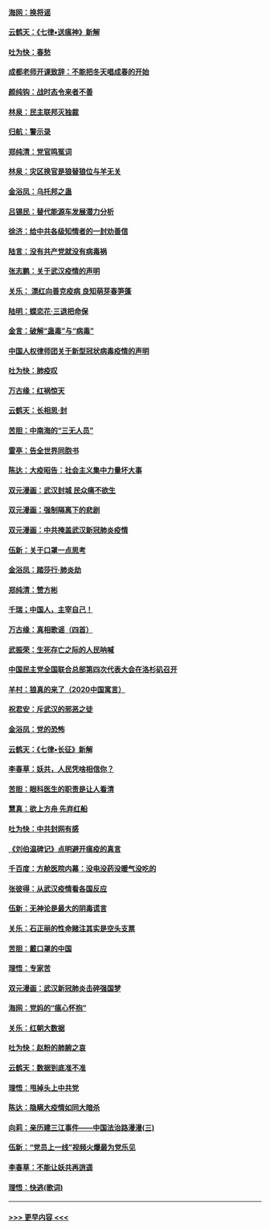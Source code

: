 #### [海网：换将谣](../pages/nsc993/n11873712.md?t=02171244) 
#### [云鹤天：《七律▪送瘟神》新解](../pages/nsc993/n11873598.md?t=02171244) 
#### [吐为快：春愁](../pages/nsc993/n11872801.md?t=02171244) 
#### [成都老师开课致辞：不能把冬天唱成春的开始](../pages/nsc993/n11872653.md?t=02171244) 
#### [颜纯钩：战时态令来者不善](../pages/nsc993/n11872011.md?t=02171244) 
#### [林泉：民主联邦灭独裁](../pages/nsc993/n11870998.md?t=02171244) 
#### [归航：警示录](../pages/nsc993/n11870963.md?t=02171244) 
#### [郑纯清：党官鸣冤词](../pages/nsc993/n11870938.md?t=02171244) 
#### [林泉：灾区换官是狼替狼位与羊无关](../pages/nsc993/n11870896.md?t=02171244) 
#### [金浴凤：乌托邦之蛊](../pages/nsc993/n11870879.md?t=02171244) 
#### [吕锡民：替代能源车发展潜力分析](../pages/nsc993/n11870656.md?t=02171244) 
#### [徐济：给中共各级知情者的一封劝善信](../pages/nsc993/n11868561.md?t=02171244) 
#### [陆言：没有共产党就没有病毒祸](../pages/nsc993/n11868232.md?t=02171244) 
#### [张志鹏：关于武汉疫情的声明](../pages/nsc993/n11867182.md?t=02171244) 
#### [关乐： 漂红向善克疫病 良知萌芽春笋蓬](../pages/nsc993/n11865710.md?t=02171244) 
#### [陆明：蝶恋花‧三退把命保](../pages/nsc993/n11865673.md?t=02171244) 
#### [金言：破解“蛊毒”与“病毒”](../pages/nsc993/n11864103.md?t=02171244) 
#### [中国人权律师团关于新型冠状病毒疫情的声明](../pages/nsc993/n11864249.md?t=02171244) 
#### [吐为快：肺疫叹](../pages/nsc993/n11864027.md?t=02171244) 
#### [万古缘：红祸惊天](../pages/nsc993/n11864079.md?t=02171244) 
#### [云鹤天：长相思‧封](../pages/nsc993/n11864006.md?t=02171244) 
#### [苦胆：中南海的“三无人员”](../pages/nsc993/n11862997.md?t=02171244) 
#### [雷亭：告全世界同胞书](../pages/nsc993/n11862572.md?t=02171244) 
#### [陈达：大疫昭告：社会主义集中力量坏大事](../pages/nsc993/n11859419.md?t=02171244) 
#### [双元漫画：武汉封城 民众痛不欲生](../pages/nsc993/n11859287.md?t=02171244) 
#### [双元漫画：强制隔离下的悲剧](../pages/nsc993/n11859244.md?t=02171244) 
#### [双元漫画：中共掩盖武汉新冠肺炎疫情](../pages/nsc993/n11858249.md?t=02171244) 
#### [伍新：关于口罩一点思考](../pages/nsc993/n11859195.md?t=02171244) 
#### [金浴凤：踏莎行‧肺炎劫](../pages/nsc993/n11858227.md?t=02171244) 
#### [郑纯清：赞方彬](../pages/nsc993/n11856803.md?t=02171244) 
#### [千瑞；中国人，主宰自己！](../pages/nsc993/n11856793.md?t=02171244) 
#### [万古缘：真相歌谣（四首）](../pages/nsc993/n11856263.md?t=02171244) 
#### [武振荣：生死存亡之际的人民呐喊](../pages/nsc993/n11856256.md?t=02171244) 
#### [中国民主党全国联合总部第四次代表大会在洛杉矶召开](../pages/nsc993/n11856344.md?t=02171244) 
#### [羊村：狼真的来了（2020中国寓言）](../pages/nsc993/n11856229.md?t=02171244) 
#### [祝君安：斥武汉的邪恶之徒](../pages/nsc993/n11855861.md?t=02171244) 
#### [金浴凤：党的恐怖](../pages/nsc993/n11855849.md?t=02171244) 
#### [云鹤天：《七律▪长征》新解](../pages/nsc993/n11855479.md?t=02171244) 
#### [李春草：妖共，人民凭啥相信你？](../pages/nsc993/n11855196.md?t=02171244) 
#### [苦胆：眼科医生的职责是让人看清](../pages/nsc993/n11853840.md?t=02171244) 
#### [慧真：欲上方舟 先弃红船](../pages/nsc993/n11853483.md?t=02171244) 
#### [吐为快：中共封网有感](../pages/nsc993/n11852575.md?t=02171244) 
#### [《刘伯温碑记》点明避开瘟疫的真言](../pages/nsc993/n11852128.md?t=02171244) 
#### [千百度：方舱医院内幕：没电没药没暖气没吃的](../pages/nsc993/n11850211.md?t=02171244) 
#### [张彼得：从武汉疫情看各国反应](../pages/nsc993/n11850102.md?t=02171244) 
#### [伍新：无神论是最大的阴毒谎言](../pages/nsc993/n11846129.md?t=02171244) 
#### [关乐：石正丽的性命赌注其实是空头支票](../pages/nsc993/n11846109.md?t=02171244) 
#### [苦胆：戴口罩的中国](../pages/nsc993/n11845576.md?t=02171244) 
#### [理悟：专家苦](../pages/nsc993/n11845564.md?t=02171244) 
#### [双元漫画：武汉新冠肺炎击碎强国梦](../pages/nsc993/n11843320.md?t=02171244) 
#### [海网：党妈的“瘟心怀抱”](../pages/nsc993/n11840740.md?t=02171244) 
#### [关乐：红朝大数据](../pages/nsc993/n11840675.md?t=02171244) 
#### [吐为快：赵粉的肺腑之哀](../pages/nsc993/n11840618.md?t=02171244) 
#### [云鹤天：数据到底准不准](../pages/nsc993/n11840325.md?t=02171244) 
#### [理悟：甩掉头上中共党](../pages/nsc993/n11838826.md?t=02171244) 
#### [陈达：隐瞒大疫情如同大暗杀](../pages/nsc993/n11838771.md?t=02171244) 
#### [向莉：亲历建三江事件——中国法治路漫漫(三)](../pages/nsc993/n11831825.md?t=02171244) 
#### [伍新：“党员上一线”视频火爆最为党乐见](../pages/nsc993/n11838200.md?t=02171244) 
#### [李春草：不能让妖共再逍遥](../pages/nsc993/n11838102.md?t=02171244) 
#### [理悟：快逃(歌词)](../pages/nsc993/n11838083.md?t=02171244) 

----
#### [ >>> 更早内容 <<< ](../indexes/nsc993-earlier.md)
